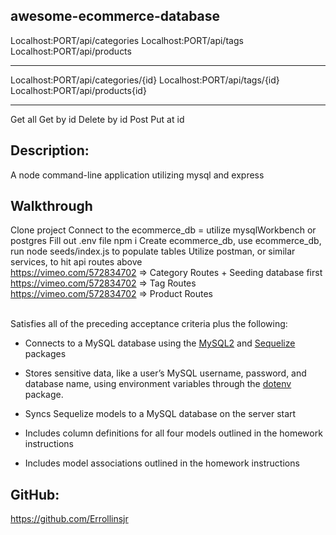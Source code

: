 ## awesome-ecommerce-database

Localhost:PORT/api/categories
Localhost:PORT/api/tags
Localhost:PORT/api/products

---

Localhost:PORT/api/categories/{id}
Localhost:PORT/api/tags/{id}
Localhost:PORT/api/products{id}

---

Get all
Get by id
Delete by id
Post
Put at id

## Description:

A node command-line application utilizing mysql and express

## Walkthrough

Clone project
Connect to the ecommerce_db = utilize mysqlWorkbench or postgres
Fill out .env file
npm i
Create ecommerce_db, use ecommerce_db, run node seeds/index.js to populate tables
Utilize postman, or similar services, to hit api routes above
</br>
https://vimeo.com/572834702 => Category Routes + Seeding database first
</br>
https://vimeo.com/572834702 => Tag Routes
</br>
https://vimeo.com/572834702 => Product Routes

</br>
Satisfies all of the preceding acceptance criteria plus the following:

- Connects to a MySQL database using the [MySQL2](https://www.npmjs.com/package/mysql) and [Sequelize](https://www.npmjs.com/package/sequelize) packages

- Stores sensitive data, like a user’s MySQL username, password, and database name, using environment variables through the [dotenv](https://www.npmjs.com/package/dotenv) package.

- Syncs Sequelize models to a MySQL database on the server start

- Includes column definitions for all four models outlined in the homework instructions

- Includes model associations outlined in the homework instructions

## GitHub:

https://github.com/Errollinsjr
